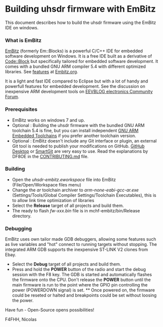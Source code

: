 # Building uhsdr firmware with EmBitz

This document describes how to build the uhsdr firmware using the EmBitz IDE on windows.

### What is EmBitz

[EmBitz](https://www.embitz.org) (formerly Em::Blocks) is a powerful C/C++ IDE for embedded software development on Windows. It is a free IDE built as a derivative of [Code::Block](http://www.codeblocks.org/) but specifically tailored for embedded software development. It comes with a bundled GNU ARM compiler 5.4 with different optimized libraries. See [features](https://www.embitz.org/feature-list/) at [Embitz.org](https://www.embitz.org).

It is a light and fast IDE compared to Eclipse but with a lot of handy and powerfull features for embedded development. See the discussion on inexpensive ARM development tools on [EEVBLOG electronics Community Forum](http://www.eevblog.com/forum/microcontrollers/inexpensive-arm-development-tools/).

### Prerequisites

  * EmBitz works on windows 7 and up.
  * Optional : Building the uhsdr firmware with the bundled GNU ARM toolchain 5.4 is fine, but you can install independent
[GNU ARM Embedded Toolchains](https://developer.arm.com/open-source/gnu-toolchain/gnu-rm/downloads) if you prefer another toolchain version.
  * Optional : EmBitz doesn't include any Git interface or plugin, an external Git tool is needed to publish your modifications on GitHub. [GitHub Desktop](https://desktop.github.com/) or [SmartGit](https://www.syntevo.com/smartgit/) are very easy to use. Read the explanations by DF8OE in the [CONTRIBUTING.md](https://github.com/df8oe/uhsdr/blob/active-devel/CONTRIBUTING.md) file.

### Building

  * Open the *uhsdr-embitz.eworkspace* file into EmBitz (File/Open/Workspace files menu)
  * Change the *ar* toolchain archiver to *arm-none-eabi-gcc-ar.exe* (Settings/Tools/Global Compiler Settings/Toolchain Executables), this is to allow link time optimization of libraries
  * Select the **Release** target of all projects and build them.
  * The ready to flash *fw-xxx.bin* file is in mchf-embitz/bin/Release directory.

### Debugging

EmBitz uses own tailor made GDB debuggers, allowing some features such as live variables and "hot" connect to running targets without stopping. The integrated ARM GDB supports the inexpensive ST-LINK V2 clones from Ebay.

  * Select the **Debug** target of all projects and build them.
  * Press and hold the **POWER** button of the radio and start the debug session with the F8 key. The GDB is started and automatically flashes the firmware onto the CPU. Don't release the **POWER** button until the main firmware is run to the point where the GPIO pin controlling the power (POWERDOWN signal) is set.
  ** Once powered on, the firmware could be reseted or halted and breakpoints could be set without loosing the power.

Have fun - Open-Source opens possibilities!

F4FHH, Nicolas

